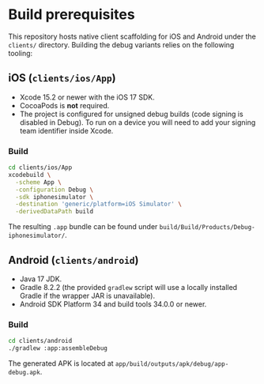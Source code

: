 # Build prerequisites

This repository hosts native client scaffolding for iOS and Android under the `clients/` directory. Building the debug variants relies on the following tooling:

## iOS (`clients/ios/App`)

* Xcode 15.2 or newer with the iOS 17 SDK.
* CocoaPods is **not** required.
* The project is configured for unsigned debug builds (code signing is disabled in Debug). To run on a device you will need to add your signing team identifier inside Xcode.

### Build

```bash
cd clients/ios/App
xcodebuild \
  -scheme App \
  -configuration Debug \
  -sdk iphonesimulator \
  -destination 'generic/platform=iOS Simulator' \
  -derivedDataPath build
```

The resulting `.app` bundle can be found under `build/Build/Products/Debug-iphonesimulator/`.

## Android (`clients/android`)

* Java 17 JDK.
* Gradle 8.2.2 (the provided `gradlew` script will use a locally installed Gradle if the wrapper JAR is unavailable).
* Android SDK Platform 34 and build tools 34.0.0 or newer.

### Build

```bash
cd clients/android
./gradlew :app:assembleDebug
```

The generated APK is located at `app/build/outputs/apk/debug/app-debug.apk`.
